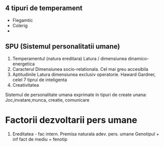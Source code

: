 ## 4 tipuri de temperament
* Flegamtic
* Colerig
* 

## SPU (Sistemul personalitatii umane)
1) Temperamentul (natura ereditara)
	Latura / dimensiunea dinamico-energetica
2) Caracterul
	Dimensiunea socio-relationala. Cel mai greu accesibila
3) Aptitudinile
	Latura dimensiunea exclusiv operatorie. Haward Gardner, celel 7 tiprui de inteligenta
4) Creativitatea


Sistemul de personalitate umana exprimate in tipuri de create unana:
	Joc,invatare,munca, creatie, comunicare

# Factorii dezvoltarii pers umane
1) Ereditatea -  fac intern. 
	Premisa naturala adev. pers. umane
	Genotipul + inf fact de mediu = fenotip

